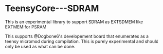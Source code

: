 # TeensyCore---SDRAM
This is an experimental library to support SDRAM as EXTSDMEM like EXTMEM for PSRAM

This supports @Dogbone6's developement board that enumerates as a teensy micromod during compilation.  This is purely experimental and should only be used as what can be done.  
